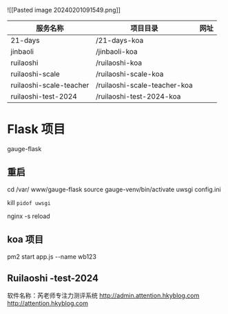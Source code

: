 ![[Pasted image 20240201091549.png]]

| 服务名称 | 项目目录 | 网址 |
| ---- | ---- | ---- |
| 21-days | /21-days-koa |  |
| jinbaoli | /jinbaoli-koa |  |
| ruilaoshi | /ruilaoshi-koa |  |
| ruilaoshi-scale | /ruilaoshi-scale-koa |  |
| ruilaoshi-scale-teacher | /ruilaoshi-scale-teacher-koa |  |
| ruilaoshi-test-2024 | /ruilaoshi-test-2024-koa |  |

# Flask 项目
gauge-flask
## 重启
cd /var/ www/gauge-flask
source gauge-venv/bin/activate
uwsgi config.ini

kill `pidof uwsgi`

nginx -s reload

## koa 项目
pm2 start app.js --name wb123
## Ruilaoshi -test-2024
软件名称：芮老师专注力测评系统
http://admin.attention.hkyblog.com
http://attention.hkyblog.com